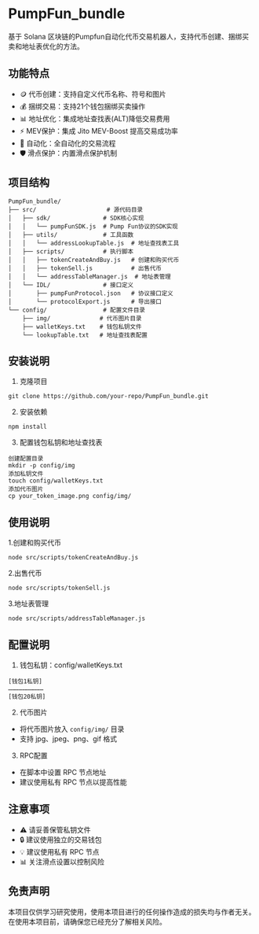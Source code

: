 # PumpFun_bundle

基于 Solana 区块链的Pumpfun自动化代币交易机器人，支持代币创建、捆绑买卖和地址表优化的方法。

## 功能特点

- 🪙 代币创建：支持自定义代币名称、符号和图片
- 💰 捆绑交易：支持21个钱包捆绑买卖操作
- 📊 地址优化：集成地址查找表(ALT)降低交易费用
- ⚡ MEV保护：集成 Jito MEV-Boost 提高交易成功率
- 🔄 自动化：全自动化的交易流程
- 🛡️ 滑点保护：内置滑点保护机制

## 项目结构

```
PumpFun_bundle/
├── src/                    # 源代码目录
│   ├── sdk/               # SDK核心实现
│   │   └── pumpFunSDK.js  # Pump Fun协议的SDK实现
│   ├── utils/             # 工具函数
│   │   └── addressLookupTable.js  # 地址查找表工具
│   ├── scripts/           # 执行脚本
│   │   ├── tokenCreateAndBuy.js   # 创建和购买代币
│   │   ├── tokenSell.js           # 出售代币
│   │   └── addressTableManager.js  # 地址表管理
│   └── IDL/               # 接口定义
│       ├── pumpFunProtocol.json   # 协议接口定义
│       └── protocolExport.js      # 导出接口
└── config/                # 配置文件目录
    ├── img/              # 代币图片目录
    ├── walletKeys.txt    # 钱包私钥文件
    └── lookupTable.txt   # 地址查找表配置
```

## 安装说明

1. 克隆项目
```
git clone https://github.com/your-repo/PumpFun_bundle.git
```

2. 安装依赖
```
npm install
```

3. 配置钱包私钥和地址查找表
```
创建配置目录
mkdir -p config/img
添加私钥文件
touch config/walletKeys.txt
添加代币图片
cp your_token_image.png config/img/
```

## 使用说明
 
 1.创建和购买代币
```
node src/scripts/tokenCreateAndBuy.js
```

2.出售代币
```
node src/scripts/tokenSell.js
```

3.地址表管理
```
node src/scripts/addressTableManager.js
```

## 配置说明

1. 钱包私钥：config/walletKeys.txt
```
[钱包1私钥]
…………………………
[钱包20私钥]
```

2. 代币图片
- 将代币图片放入 `config/img/` 目录
- 支持 jpg、jpeg、png、gif 格式

3. RPC配置
- 在脚本中设置 RPC 节点地址
- 建议使用私有 RPC 节点以提高性能

## 注意事项

- ⚠️ 请妥善保管私钥文件
- 🔒 建议使用独立的交易钱包
- 💡 建议使用私有 RPC 节点
- 📊 关注滑点设置以控制风险

## 免责声明

本项目仅供学习研究使用，使用本项目进行的任何操作造成的损失均与作者无关。在使用本项目前，请确保您已经充分了解相关风险。

